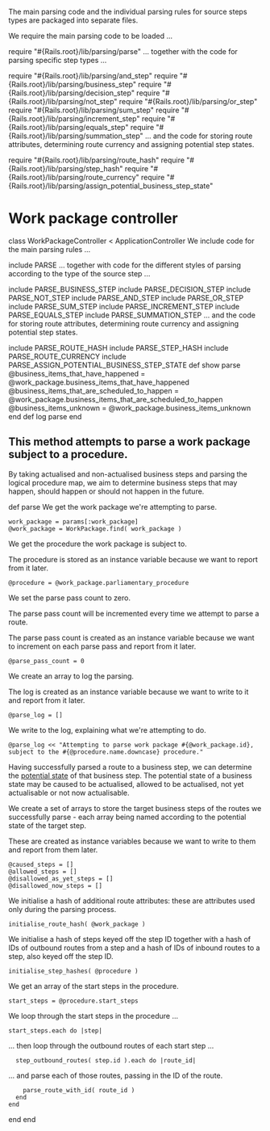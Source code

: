 The main parsing code and the individual parsing rules for source steps types are packaged into separate files.

We require the main parsing code to be loaded ...

require "#{Rails.root}/lib/parsing/parse"
... together with the code for parsing specific step types ...

require "#{Rails.root}/lib/parsing/and_step"
require "#{Rails.root}/lib/parsing/business_step"
require "#{Rails.root}/lib/parsing/decision_step"
require "#{Rails.root}/lib/parsing/not_step"
require "#{Rails.root}/lib/parsing/or_step"
require "#{Rails.root}/lib/parsing/sum_step"
require "#{Rails.root}/lib/parsing/increment_step"
require "#{Rails.root}/lib/parsing/equals_step"
require "#{Rails.root}/lib/parsing/summation_step"
... and the code for storing route attributes, determining route currency and assigning potential step states.

require "#{Rails.root}/lib/parsing/route_hash"
require "#{Rails.root}/lib/parsing/step_hash"
require "#{Rails.root}/lib/parsing/route_currency"
require "#{Rails.root}/lib/parsing/assign_potential_business_step_state"
# Work package controller

class WorkPackageController < ApplicationController
We include code for the main parsing rules ...

  include PARSE
... together with code for the different styles of parsing according to the type of the source step ...

  include PARSE_BUSINESS_STEP
  include PARSE_DECISION_STEP
  include PARSE_NOT_STEP
  include PARSE_AND_STEP
  include PARSE_OR_STEP
  include PARSE_SUM_STEP
  include PARSE_INCREMENT_STEP
  include PARSE_EQUALS_STEP
  include PARSE_SUMMATION_STEP
... and the code for storing route attributes, determining route currency and assigning potential step states.

  include PARSE_ROUTE_HASH
  include PARSE_STEP_HASH
  include PARSE_ROUTE_CURRENCY
  include PARSE_ASSIGN_POTENTIAL_BUSINESS_STEP_STATE
  def show
    parse
    @business_items_that_have_happened = @work_package.business_items_that_have_happened
    @business_items_that_are_scheduled_to_happen = @work_package.business_items_that_are_scheduled_to_happen
    @business_items_unknown = @work_package.business_items_unknown
  end
  def log
    parse
  end
## This method attempts to parse a work package subject to a procedure.

By taking actualised and non-actualised business steps and parsing the logical procedure map, we aim to determine business steps that may happen, should happen or should not happen in the future.

  def parse
We get the work package we're attempting to parse.

    work_package = params[:work_package]
    @work_package = WorkPackage.find( work_package )
We get the procedure the work package is subject to.

The procedure is stored as an instance variable because we want to report from it later.

    @procedure = @work_package.parliamentary_procedure
We set the parse pass count to zero.

The parse pass count will be incremented every time we attempt to parse a route.

The parse pass count is created as an instance variable because we want to increment on each parse pass and report from it later.

    @parse_pass_count = 0
We create an array to log the parsing.

The log is created as an instance variable because we want to write to it and report from it later.

    @parse_log = []
We write to the log, explaining what we're attempting to do.

    @parse_log << "Attempting to parse work package #{@work_package.id}, subject to the #{@procedure.name.downcase} procedure."
Having successfully parsed a route to a business step, we can determine the [potential state](https://ukparliament.github.io/ontologies/procedure/flowcharts/meta/design-notes/#potential-states-of-a-business-step) of that business step. The potential state of a business state may be caused to be actualised, allowed to be actualised, not yet actualisable or not now actualisable.

We create a set of arrays to store the target business steps of the routes we successfully parse - each array being named according to the potential state of the target step.

These are created as instance variables because we want to write to them and report from them later.

    @caused_steps = []
    @allowed_steps = []
    @disallowed_as_yet_steps = []
    @disallowed_now_steps = []
We initialise a hash of additional route attributes: these are attributes used only during the parsing process.

    initialise_route_hash( @work_package )
We initialise a hash of steps keyed off the step ID together with a hash of IDs of outbound routes from a step and a hash of IDs of inbound routes to a step, also keyed off the step ID.

    initialise_step_hashes( @procedure )
We get an array of the start steps in the procedure.

    start_steps = @procedure.start_steps
We loop through the start steps in the procedure ...

    start_steps.each do |step|
... then loop through the outbound routes of each start step ...

      step_outbound_routes( step.id ).each do |route_id|
... and parse each of those routes, passing in the ID of the route.

        parse_route_with_id( route_id )
      end
    end
  end
end